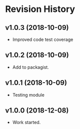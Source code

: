 Revision History
===================



v1.0.3 (2018-10-09)
-------------------

* Improved code test coverage



v1.0.2 (2018-10-09)
-------------------

* Add to packagist.



v1.0.1 (2018-10-09)
-------------------

* Testing module



v1.0.0 (2018-12-08)
-------------------

* Work started.
